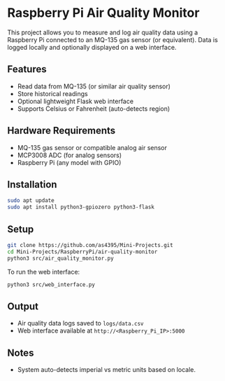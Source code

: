 # Raspberry Pi Air Quality Monitor

This project allows you to measure and log air quality data using a Raspberry Pi connected to an MQ-135 gas sensor (or equivalent). Data is logged locally and optionally displayed on a web interface.

## Features

- Read data from MQ-135 (or similar air quality sensor)
- Store historical readings
- Optional lightweight Flask web interface
- Supports Celsius or Fahrenheit (auto-detects region)

## Hardware Requirements

- MQ-135 gas sensor or compatible analog air sensor
- MCP3008 ADC (for analog sensors)
- Raspberry Pi (any model with GPIO)

## Installation

```bash
sudo apt update
sudo apt install python3-gpiozero python3-flask
```

## Setup

```bash
git clone https://github.com/as4395/Mini-Projects.git
cd Mini-Projects/RaspberryPi/air-quality-monitor
python3 src/air_quality_monitor.py
```
To run the web interface:
```bash
python3 src/web_interface.py
```

## Output

- Air quality data logs saved to `logs/data.csv`
- Web interface available at `http://<Raspberry_Pi_IP>:5000`

## Notes

- System auto-detects imperial vs metric units based on locale.

